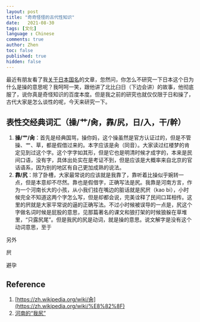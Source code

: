 ```yaml
---
layout: post
title: "奇奇怪怪的古代性知识"
date:   2021-08-30
tags: [文化]
language : Chinese
comments: true
author: Zhen
toc: false
published: true
hidden: false
---
```

最近有朋友看了我[关于日本国名](/你知道日本有几种不同叫法吗)的文章，忽然问，你怎么不研究一下日本这个日为什么是操的意思呢？我呵呵一笑，跟他讲了北比臼日（下边会讲）的故事，他彻底服了，说你真是奇怪知识的百度本度。但是我之前的研究也就仅仅限于日和操了，古代大家是怎么谈性的呢，今天来研究一下。

## 表性交经典词汇（操/艹/肏，靠/尻，日/入，干/幹）

 1. **操/艹/肏**：首先是经典国骂，操你妈，这个操虽然是官方认证过的，但是不管操、艹、草，都是假借过来的。本字应该是肏（同音）。大家读过红楼梦的肯定见到过这个字。这个字字如其形，但是它也是明清时候才成字的，本来是民间口语，没有字，具体出处实在是考证不到，但是应该是大概率来自北京的官话语系，因为别的地区有自己更加成熟的说法。
 2. **靠/尻**：除了卧槽，大家最常说的应该就是我靠了，靠听着比操似乎婉转一点，但是本意却不尽然。靠也是假借字，正确写法是尻。我靠是河南方言，作为一个河南长大的小孩，从小我们挂在嘴边的脏话就是尻屄（kao bi），小时候完全不知道这两个字怎么写，但是却都会说，完美诠释了民间口耳相传。这里的屄就是大家平常说的逼的正确写法。不过小时候被误导的一点是，尻这个字做名词时候是屁股的意思，见那篇著名的课文和狼打架的时候狼躲在草堆里，“只露尻尾”。但是我尻的尻是动词，就是操的意思。说文解字是没有这个动词意思，至于

另外



屄

避孕

## Reference
 1. [https://zh.wikipedia.org/wiki/肏](https://zh.wikipedia.org/wiki/%E8%82%8F)
 2. [河南的“我尻”](https://web.archive.org/web/20141220110226/http://book.sina.com.cn/nzt/ele/city1000/101.shtml)

<!--stackedit_data:
eyJoaXN0b3J5IjpbMTc1Mjk3NDE4NCwtNTY3MTIzNDExLC0xND
g5MDk4NjY1XX0=
-->